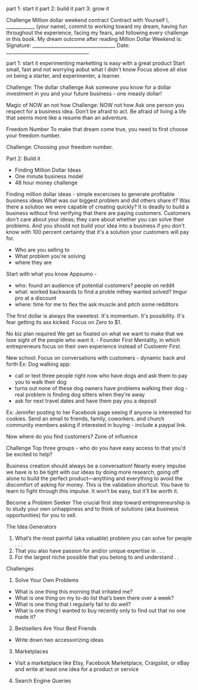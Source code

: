 part 1: start it
part 2: build it
part 3: grow it

Challenge
Million dollar weekend contract
Contract with Yourself
I, ____________ (your name), commit to working toward my dream, having fun
throughout the experience, facing my fears, and following every challenge in this
book.
My dream outcome after reading Million Dollar Weekend is:
Signature: ___________________________________
Date: ___________________________________


part 1: start it
experimenting
marketting is easy with a great product
Start small, fast and not worrying aobut what I didn't know
Focus above all else on being a starter, and experimenter, a learner.

Challenge: The dollar challenge
Ask someone you know for a dollar investment in you and your future business - one measly dollar!

Magic of NOW an not how
Challenge: NOW not how
Ask one person you respect for a business idea. Don't be afraid to act. Be afraid of living a life that seems more like a resume than an adventure.

Freedom Number
To make that dream come true, you need to first choose your freedom number.

Challenge: Choosing your freedom number.


Part 2: Build it
- Finding Million Dollar Ideas
- One minute business model
- 48 hour money challenge

Finding million dollar ideas - simple excercises to generate profitable business ideas
What was our biggest problem and did others share it? Was there a solution we were capable of creating quickly?
It is deadly to build a business without first verifying that there are paying customers.
Customers don't care about your ideas; they care about whether you can solve their problems. And you should not build your idea into a business if you don't know with 100 percent certainty that it's a solution your customers will pay for.

- Who are you selling to
- What problem you're solving
- where they are

Start with what you know
Appsumo - 
- who: found an audience of potential customers? people on reddit
- what: worked backwards to find a proble mthey wanted solved? Imgur pro at a discount
- where: time for me to flex the ask muscle and pitch some redditors

The first dollar is always the sweetest. It's momentum. It's possibility. It's fear getting its ass kicked.
Focus on Zero to $1.

No biz plan required
We get so fixated on what we want to make that we lose sight of the people who want it. - Founder First Mentality, in which entrepreneurs focus on their own experience instead of Custoemr First.

New school:
Focus on conversations with customers - dynamic back and forth
Ex: Dog walking app:
- call or text three people right now who have dogs and ask them to pay you to walk their dog
- turns out none of these dog owners have problems walking their dog - real problem is finding dog sitters when they're away
- ask for next travel dates and have them pay you a deposit

Ex: Jennifer posting to her Facebook page seeing if anyone is interested for cookies. Send an email to friends, family, coworkers. and church community members asking if interested in buying - include a paypal link.

Now where do you find customers?
Zone of influence

Challenge
Top three groups - who do you have easy access to that you'd be excited to help?

Business creation should always be a conversation!
Nearly every impulse we have is to be tight with our ideas by doing more
research, going off alone to build the perfect product—anything and
everything to avoid the discomfort of asking for money. This is the validation
shortcut. You have to learn to fight through this impulse. It won’t be easy,
but it’ll be worth it.

Become a Problem Seeker
The crucial first step toward entrepreneurship is to
study your own unhappiness and to think of solutions (aka business
opportunities) for you to sell.

The Idea Generators
1. What’s the most painful (aka valuable) problem you can solve for
people . . .
2. That you also have passion for and/or unique expertise in . . .
3. For the largest niche possible that you belong to and understand . .

Challenges
1. Solve Your Own Problems
- What is one thing this morning that irritated me?
- What is one thing on my to-do list that’s been there over a week?
- What is one thing that I regularly fail to do well?
- What is one thing I wanted to buy recently only to find out that no
one made it?

2. Bestsellers Are Your Best Friends
- Write down two accessorizing ideas

3. Marketplaces
- Visit a marketplace like Etsy, Facebook Marketplace, Craigslist, or
eBay and write at least one idea for a product or service

4. Search Engine Queries
